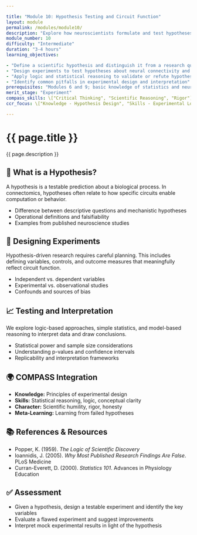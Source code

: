 ```yaml
---

title: "Module 10: Hypothesis Testing and Circuit Function"
layout: module
permalink: /modules/module10/
description: "Explore how neuroscientists formulate and test hypotheses about neural circuits using both biological and computational tools."
module_number: 10
difficulty: "Intermediate"
duration: "3-4 hours"
learning_objectives:

- "Define a scientific hypothesis and distinguish it from a research question"
- "Design experiments to test hypotheses about neural connectivity and function"
- "Apply logic and statistical reasoning to validate or refute hypotheses"
- "Identify common pitfalls in experimental design and interpretation"
prerequisites: "Modules 6 and 9; basic knowledge of statistics and neuroscience"
merit_stage: "Experiment"
compass_skills: \["Critical Thinking", "Scientific Reasoning", "Rigor"]
ccr_focus: \["Knowledge - Hypothesis Design", "Skills - Experimental Logic", "Character - Integrity"]

---
```


<div class="main-content">
  <div class="hero">
    <div class="hero-content">
      <h1>{{ page.title }}</h1>
      <p class="hero-subtitle">{{ page.description }}</p>
    </div>
  </div>

  <section class="section">
    <h2>🧐 What is a Hypothesis?</h2>
    <p>A hypothesis is a testable prediction about a biological process. In connectomics, hypotheses often relate to how specific circuits enable computation or behavior.</p>
    <ul>
      <li>Difference between descriptive questions and mechanistic hypotheses</li>
      <li>Operational definitions and falsifiability</li>
      <li>Examples from published neuroscience studies</li>
    </ul>
  </section>

  <section class="section">
    <h2>🔢 Designing Experiments</h2>
    <p>Hypothesis-driven research requires careful planning. This includes defining variables, controls, and outcome measures that meaningfully reflect circuit function.</p>
    <ul>
      <li>Independent vs. dependent variables</li>
      <li>Experimental vs. observational studies</li>
      <li>Confounds and sources of bias</li>
    </ul>
  </section>

  <section class="section">
    <h2>📈 Testing and Interpretation</h2>
    <p>We explore logic-based approaches, simple statistics, and model-based reasoning to interpret data and draw conclusions.</p>
    <ul>
      <li>Statistical power and sample size considerations</li>
      <li>Understanding p-values and confidence intervals</li>
      <li>Replicability and interpretation frameworks</li>
    </ul>
  </section>

  <section class="section">
    <h2>🌍 COMPASS Integration</h2>
    <ul>
      <li><strong>Knowledge:</strong> Principles of experimental design</li>
      <li><strong>Skills:</strong> Statistical reasoning, logic, conceptual clarity</li>
      <li><strong>Character:</strong> Scientific humility, rigor, honesty</li>
      <li><strong>Meta-Learning:</strong> Learning from failed hypotheses</li>
    </ul>
  </section>

  <section class="section">
    <h2>📚 References & Resources</h2>
    <ul>
      <li>Popper, K. (1959). <em>The Logic of Scientific Discovery</em></li>
      <li>Ioannidis, J. (2005). <em>Why Most Published Research Findings Are False</em>. PLoS Medicine</li>
      <li>Curran-Everett, D. (2000). <em>Statistics 101</em>. Advances in Physiology Education</li>
    </ul>
  </section>

  <section class="section">
    <h2>✅ Assessment</h2>
    <ul>
      <li>Given a hypothesis, design a testable experiment and identify the key variables</li>
      <li>Evaluate a flawed experiment and suggest improvements</li>
      <li>Interpret mock experimental results in light of the hypothesis</li>
    </ul>
  </section>
</div>
